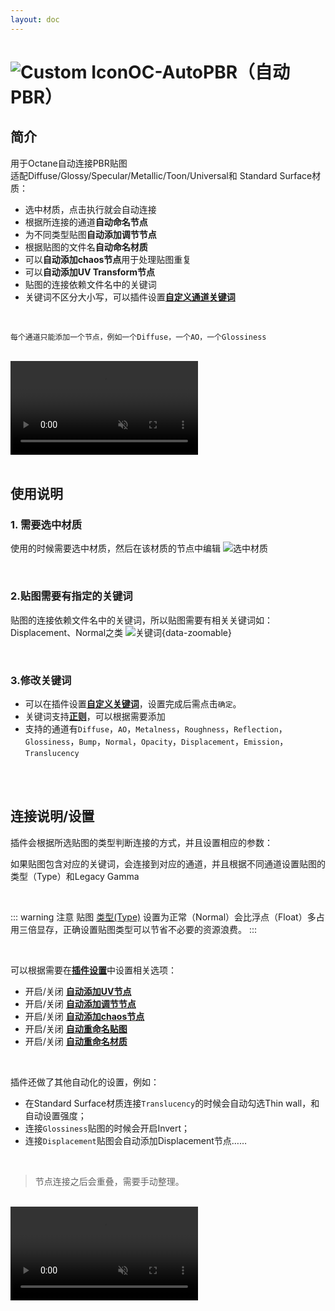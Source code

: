 ```yaml
---
layout: doc
---
```

# <span class="h1-icon"><img src="/img/OC-AutoPBR.webp" alt="Custom Icon"></span>OC-AutoPBR（自动PBR）

## 简介

用于Octane自动连接PBR贴图  
适配Diffuse/Glossy/Specular/Metallic/Toon/Universal和 Standard Surface材质：

- 选中材质，点击执行就会自动连接
- 根据所连接的通道**自动命名节点**
- 为不同类型贴图**自动添加调节节点**
- 根据贴图的文件名**自动命名材质**
- 可以**自动添加chaos节点**用于处理贴图重复
- 可以**自动添加UV Transform节点**
- 贴图的连接依赖文件名中的关键词
- 关键词不区分大小写，可以插件设置[**自定义通道关键词**](01-OMT-setting#自定义通道关键词)

<br />

```
每个通道只能添加一个节点，例如一个Diffuse，一个AO，一个Glossiness

```

<br />

<video  controls autoplay muted>
  <source src="/img/oc-mattool-autopbr-normal_mode-02.webm" type="video/webm">
</video>

<br />
<br />

## 使用说明

### 1. 需要选中材质
使用的时候需要选中材质，然后在该材质的节点中编辑
![选中材质](/img/oc-mattool-select_material.gif)

<br />

### 2.贴图需要有指定的关键词

贴图的连接依赖文件名中的关键词，所以贴图需要有相关关键词如：Displacement、Normal之类
![关键词](/img/keywords_for_file_names.webp){data-zoomable}


<br />


### 3.修改关键词


- 可以在插件设置[**自定义关键词**](01-OMT-setting#自定义通道关键词)，设置完成后需点击`确定`。  
- 关键词支持[**正则**](01-OMT-setting#正则使用)，可以根据需要添加
- 支持的通道有`Diffuse`，`AO`，`Metalness`，`Roughness`，`Reflection`，`Glossiness`，`Bump`，`Normal`，`Opacity`，`Displacement`，`Emission`，`Translucency`

<br />
<br />

## 连接说明/设置
插件会根据所选贴图的类型判断连接的方式，并且设置相应的参数：  

如果贴图包含对应的关键词，会连接到对应的通道，并且根据不同通道设置贴图的类型（Type）和Legacy Gamma

<br />

::: warning 注意
贴图 [类型(Type)](https://docs.otoy.com/cinema4d/ImageTexture.html) 设置为正常（Normal）会比浮点（Float）多占用三倍显存，正确设置贴图类型可以节省不必要的资源浪费。
:::

<br />


可以根据需要在[**插件设置**](01-OMT-setting#插件设置-1)中设置相关选项：

- 开启/关闭 [**自动添加UV节点**](01-OMT-setting#自动添加uv节点)
- 开启/关闭 [**自动添加调节节点**](01-OMT-setting#自动添加调节节点)
- 开启/关闭 [**自动添加chaos节点**](01-OMT-setting#自动添加chaos节点)
- 开启/关闭 [**自动重命名贴图**](01-OMT-setting#自动重命名贴图)
- 开启/关闭 [**自动重命名材质**](01-OMT-setting#自动重命名材质)

<br />

插件还做了其他自动化的设置，例如：
- 在Standard Surface材质连接`Translucency`的时候会自动勾选Thin wall，和自动设置强度；
- 连接`Glossiness`贴图的时候会开启Invert；
- 连接`Displacement`贴图会自动添加Displacement节点……

<br />

> 节点连接之后会重叠，需要手动整理。

<br />

<video  controls autoplay muted>
  <source src="/img/oc-mattool-autopbr-addadjust-02.webm" type="video/webm">
</video>
